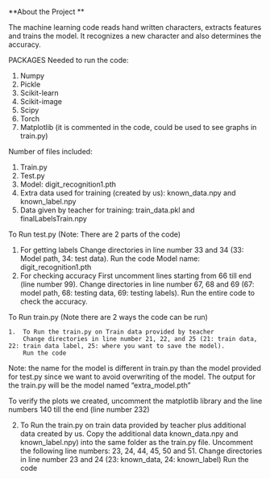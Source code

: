 **About the Project **

The machine learning code reads hand written characters, extracts features and trains the model. It recognizes a new character and also determines the accuracy. 

PACKAGES Needed to run the code: 
1.	Numpy 
2.	Pickle
3.	Scikit-learn
4.	Scikit-image
5.	Scipy 
6.	Torch 
7.	Matplotlib (it is commented in the code, could be used to see graphs in train.py) 

Number of files included:

1.	Train.py
2.	Test.py
3.	Model: digit_recognition1.pth
4.	Extra data used for training (created by us): known_data.npy and known_label.npy
5.	Data given by teacher for training: train_data.pkl and finalLabelsTrain.npy

To Run test.py (Note: There are 2 parts of the code)

1.	For getting labels
		Change directories in line number 33 and 34 (33: Model path, 34: test data). 
		Run the code
		Model name: digit_recognition1.pth
2.	For checking accuracy
		First uncomment lines starting from 66 till end (line number 99).
		Change directories in line number 67, 68 and 69 (67: model path, 68: testing data, 69: testing labels).
		Run the entire code to check the accuracy.
		
To Run train.py (Note there are 2 ways the code can be run)

	1.	To Run the train.py on Train data provided by teacher
		Change directories in line number 21, 22, and 25 (21: train data, 22: train data label, 25: where you want to save the model).
		Run the code
		
Note: the name for the model is different in train.py than the model provided for test.py since we want to avoid overwriting of the model. The output for the train.py will be the model named “extra_model.pth” 

To verify the plots we created, uncomment the matplotlib library and the line numbers 140 till the end (line number 232)

2.	To Run the train.py on train data provided by teacher plus additional data created by us.
	Copy the additional data known_data.npy and known_label.npy) into the same folder as the train.py file.
	Uncomment the following line numbers: 23, 24, 44, 45, 50 and 51.
	Change directories in line number 23 and 24 (23: known_data, 24: known_label)
	Run the code
